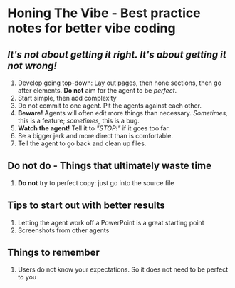 # Honing The Vibe - Best practice notes for better vibe coding

## _It's not about getting it right. It's about getting it not wrong!_

1. Develop going top-down: Lay out pages, then hone sections, then go after elements. **Do not** aim for the agent to be _perfect_.
1. Start simple, then add complexity
1. Do not commit to one agent. Pit the agents against each other.
1. **Beware!** Agents will often edit more things than necessary. _Sometimes,_ this is a feature; _sometimes,_ this is a bug.
2. **Watch the agent!** Tell it to _"STOP!"_ if it goes too far.
3. Be a bigger jerk and more direct than is comfortable.
4. Tell the agent to go back and clean up files.

## Do not do - Things that ultimately waste time

1. **Do not** try to perfect copy: just go into the source file 

## Tips to start out with better results

1. Letting the agent work off a PowerPoint is a great starting point
2. Screenshots from other agents

## Things to remember

1. Users do not know your expectations. So it does not need to be perfect to you
